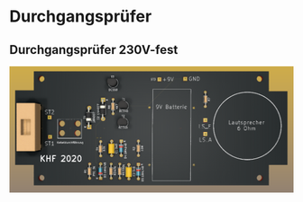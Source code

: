 # Durchgangsprüfer
## Durchgangsprüfer 230V-fest


![image](https://github.com/frankyhub/Durchgangspruefer/blob/master/Durchgangspr%C3%BCfer.png)
